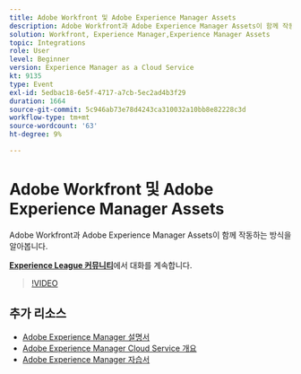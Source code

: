 ```yaml
---
title: Adobe Workfront 및 Adobe Experience Manager Assets
description: Adobe Workfront과 Adobe Experience Manager Assets이 함께 작동하는 방식을 알아봅니다.
solution: Workfront, Experience Manager,Experience Manager Assets
topic: Integrations
role: User
level: Beginner
version: Experience Manager as a Cloud Service
kt: 9135
type: Event
exl-id: 5edbac18-6e5f-4717-a7cb-5ec2ad4b3f29
duration: 1664
source-git-commit: 5c946ab73e78d4243ca310032a10bb8e82228c3d
workflow-type: tm+mt
source-wordcount: '63'
ht-degree: 9%

---
```


# Adobe Workfront 및 Adobe Experience Manager Assets

Adobe Workfront과 Adobe Experience Manager Assets이 함께 작동하는 방식을 알아봅니다.

**[Experience League 커뮤니티](https://adobe.ly/3kHfJED)**&#x200B;에서 대화를 계속합니다.

>[!VIDEO](https://video.tv.adobe.com/v/3457171/?quality=12&learn=on&hidetitle=true&captions=kor)

## 추가 리소스

- [Adobe Experience Manager 설명서](https://experienceleague.adobe.com/docs/experience-manager-cloud-service.html?lang=ko)
- [Adobe Experience Manager Cloud Service 개요](https://experienceleague.adobe.com/docs/experience-manager-cloud-service/overview/home.html?lang=ko)
- [Adobe Experience Manager 자습서](https://experienceleague.adobe.com/docs/experience-manager-tutorials.html?lang=ko)
